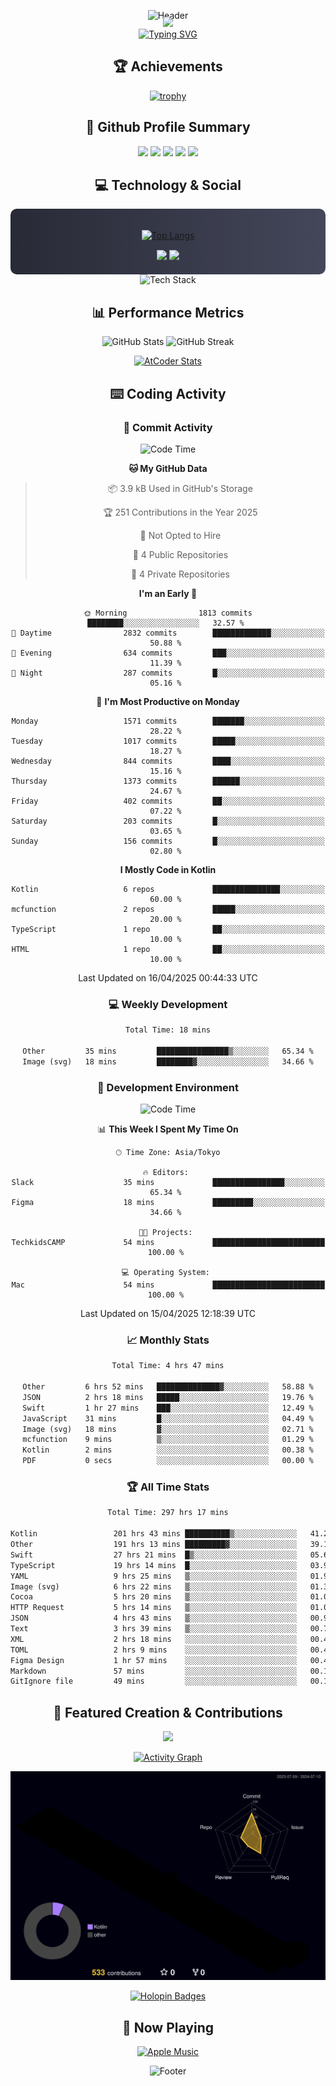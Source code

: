 <div align="center">
  
![Header](https://capsule-render.vercel.app/api?type=waving&color=gradient&customColorList=12&height=300&section=header&text=Welcome%20to%20Batapii's%20Universe&fontSize=50&animation=fadeIn&fontAlignY=40&desc=Android%20Developer%20|%20Kotlin%20LOVE%20)

<div style="margin-top: -20px;">
  <img src="https://readme-typing-svg.herokuapp.com/?lines=Crafting+Android+Experiences;Building+Tomorrow's+Apps+Today;Always+Learning,+Always+Growing&font=Fira%20Code&center=true&width=440&height=45&color=f75c7e&vCenter=true&size=22&pause=1000">
</div>

<a href="https://git.io/typing-svg">
  <img src="https://readme-typing-svg.demolab.com?font=Fira+Code&weight=600&size=28&duration=4000&pause=1000&center=true&vCenter=true&width=800&lines=Hey+there!+I'm+Batapii+%F0%9F%91%8B;Android+Developer+from+Japan+%F0%9F%87%AF%F0%9F%87%B5" alt="Typing SVG" />
</a>

## 🏆 Achievements

[![trophy](https://github-profile-trophy.vercel.app/?username=batapii&theme=onestar&no-frame=true&no-bg=true&column=8&rank=SECRET,SSS,SS,S,AAA,AA,A,B,C,?&margin-w=10&margin-h=10)](https://github.com/ryo-ma/github-profile-trophy)

## 🎯 Github Profile Summary

<div align="center">
  <img src="http://github-profile-summary-cards.vercel.app/api/cards/profile-details?username=batapii&theme=radical" />
  <img src="http://github-profile-summary-cards.vercel.app/api/cards/repos-per-language?username=batapii&theme=radical" />
  <img src="http://github-profile-summary-cards.vercel.app/api/cards/most-commit-language?username=batapii&theme=radical" />
  <img src="http://github-profile-summary-cards.vercel.app/api/cards/stats?username=batapii&theme=radical" />
  <img src="http://github-profile-summary-cards.vercel.app/api/cards/productive-time?username=batapii&theme=radical" />
</div>

## 💻 Technology & Social

<div align="center" style="background: linear-gradient(to right, #282A36, #44475A); padding: 20px; border-radius: 10px;">

[![Top Langs](https://github-readme-stats.vercel.app/api/top-langs/?username=batapii
)](https://github.com/anuraghazra/github-readme-stats)

<div style="margin-top: 15px">
<a href="https://github.com/batapii"><img src="https://img.shields.io/github/followers/batapii?style=for-the-badge&logo=github&label=Follow&color=ff6e96&labelColor=282A36"/></a>
<a href="https://twitter.com/batapii3939"><img src="https://img.shields.io/twitter/follow/batapii?style=for-the-badge&logo=twitter&color=1DA1F2&labelColor=282A36&label= Twitter"/></a>
</div>

</div>

<div align="center">
<img src="https://github-readme-tech-stack.vercel.app/api/cards?title=Tech+Stack&align=center&titleAlign=center&fontSize=20&lineHeight=10&lineCount=4&theme=github_dark&width=800&bg=%230D1117&badge=%23161B22&border=%2321262D&titleColor=%2358A6FF&line1=kotlin%2Ckotlin%2C0095D5%3Bandroid%2Candroid%2C00ff00%3Bjetpackcompose%2Cjetpack%2C4285F4%3B&line2=swift%2Cswift%2CFA7343%3Bfirebase%2Cfirebase%2CFFCA28%3Bgithub%2Cgithub%2C181717%3B&line3=typescript%2Ctypescript%2C3178C6%3Bgraphql%2Cgraphql%2CE10098%3Bsupabase%2Csupabase%2C3FCF8E%3B&line4=gradle%2Cgradle%2C02303A%3Bgitkraken%2Cgitkraken%2C179287%3Bpostman%2Cpostman%2CFF6C37%3B" alt="Tech Stack" />
</div>



## 📊 Performance Metrics

<div align="center">

![GitHub Stats](https://github-readme-stats.vercel.app/api?username=batapii&show_icons=true&theme=radical&hide_border=true&bg_color=0D1117)
![GitHub Streak](https://github-readme-streak-stats.herokuapp.com/?user=batapii&theme=radical&hide_border=true&background=0D1117)

[![AtCoder Stats](https://atcoder-readme-stats.vercel.app/stats/batapii3939?theme=dark&show_history=5&width=495)](https://github.com/iwbc-mzk/atcoder-readme-stats)

</div>

## ⌨️ Coding Activity

### 🌟 Commit Activity
<!--START_SECTION:commit-stats-->
![Code Time](http://img.shields.io/badge/Code%20Time-489%20hrs%2011%20mins-blue)

**🐱 My GitHub Data** 

> 📦 3.9 kB Used in GitHub's Storage 
 > 
> 🏆 251 Contributions in the Year 2025
 > 
> 🚫 Not Opted to Hire
 > 
> 📜 4 Public Repositories 
 > 
> 🔑 4 Private Repositories 
 > 
**I'm an Early 🐤** 

```text
🌞 Morning                1813 commits        ████████░░░░░░░░░░░░░░░░░   32.57 % 
🌆 Daytime                2832 commits        █████████████░░░░░░░░░░░░   50.88 % 
🌃 Evening                634 commits         ███░░░░░░░░░░░░░░░░░░░░░░   11.39 % 
🌙 Night                  287 commits         █░░░░░░░░░░░░░░░░░░░░░░░░   05.16 % 
```
📅 **I'm Most Productive on Monday** 

```text
Monday                   1571 commits        ███████░░░░░░░░░░░░░░░░░░   28.22 % 
Tuesday                  1017 commits        █████░░░░░░░░░░░░░░░░░░░░   18.27 % 
Wednesday                844 commits         ████░░░░░░░░░░░░░░░░░░░░░   15.16 % 
Thursday                 1373 commits        ██████░░░░░░░░░░░░░░░░░░░   24.67 % 
Friday                   402 commits         ██░░░░░░░░░░░░░░░░░░░░░░░   07.22 % 
Saturday                 203 commits         █░░░░░░░░░░░░░░░░░░░░░░░░   03.65 % 
Sunday                   156 commits         █░░░░░░░░░░░░░░░░░░░░░░░░   02.80 % 
```


**I Mostly Code in Kotlin** 

```text
Kotlin                   6 repos             ███████████████░░░░░░░░░░   60.00 % 
mcfunction               2 repos             █████░░░░░░░░░░░░░░░░░░░░   20.00 % 
TypeScript               1 repo              ██░░░░░░░░░░░░░░░░░░░░░░░   10.00 % 
HTML                     1 repo              ██░░░░░░░░░░░░░░░░░░░░░░░   10.00 % 
```




 Last Updated on 16/04/2025 00:44:33 UTC
<!--END_SECTION:commit-stats-->

### 💻 Weekly Development
<!--START_SECTION:wakatime-->

```txt
Total Time: 18 mins

Other         35 mins         ████████████████▒░░░░░░░░   65.34 %
Image (svg)   18 mins         ████████▓░░░░░░░░░░░░░░░░   34.66 %
```

<!--END_SECTION:wakatime-->

### 🔨 Development Environment
<!--START_SECTION:dev-stats-->
![Code Time](http://img.shields.io/badge/Code%20Time-489%20hrs%2011%20mins-blue)

📊 **This Week I Spent My Time On** 

```text
🕑︎ Time Zone: Asia/Tokyo

🔥 Editors: 
Slack                    35 mins             ████████████████░░░░░░░░░   65.34 % 
Figma                    18 mins             █████████░░░░░░░░░░░░░░░░   34.66 % 

🐱‍💻 Projects: 
TechkidsCAMP             54 mins             █████████████████████████   100.00 % 

💻 Operating System: 
Mac                      54 mins             █████████████████████████   100.00 % 
```


 Last Updated on 15/04/2025 12:18:39 UTC
<!--END_SECTION:dev-stats-->

### 📈 Monthly Stats
<!--START_SECTION:wakamonth-->

```txt
Total Time: 4 hrs 47 mins

Other         6 hrs 52 mins   ██████████████▓░░░░░░░░░░   58.88 %
JSON          2 hrs 18 mins   █████░░░░░░░░░░░░░░░░░░░░   19.76 %
Swift         1 hr 27 mins    ███░░░░░░░░░░░░░░░░░░░░░░   12.49 %
JavaScript    31 mins         █░░░░░░░░░░░░░░░░░░░░░░░░   04.49 %
Image (svg)   18 mins         ▓░░░░░░░░░░░░░░░░░░░░░░░░   02.71 %
mcfunction    9 mins          ▒░░░░░░░░░░░░░░░░░░░░░░░░   01.29 %
Kotlin        2 mins          ░░░░░░░░░░░░░░░░░░░░░░░░░   00.38 %
PDF           0 secs          ░░░░░░░░░░░░░░░░░░░░░░░░░   00.00 %
```

<!--END_SECTION:wakamonth-->

### 🏆 All Time Stats
<!--START_SECTION:wakaalltime-->

```txt
Total Time: 297 hrs 17 mins

Kotlin                 201 hrs 43 mins ██████████▒░░░░░░░░░░░░░░   41.29 %
Other                  191 hrs 13 mins █████████▓░░░░░░░░░░░░░░░   39.14 %
Swift                  27 hrs 21 mins  █▒░░░░░░░░░░░░░░░░░░░░░░░   05.60 %
TypeScript             19 hrs 14 mins  █░░░░░░░░░░░░░░░░░░░░░░░░   03.94 %
YAML                   9 hrs 25 mins   ▒░░░░░░░░░░░░░░░░░░░░░░░░   01.93 %
Image (svg)            6 hrs 22 mins   ▒░░░░░░░░░░░░░░░░░░░░░░░░   01.30 %
Cocoa                  5 hrs 20 mins   ▒░░░░░░░░░░░░░░░░░░░░░░░░   01.09 %
HTTP Request           5 hrs 14 mins   ▒░░░░░░░░░░░░░░░░░░░░░░░░   01.07 %
JSON                   4 hrs 43 mins   ▒░░░░░░░░░░░░░░░░░░░░░░░░   00.97 %
Text                   3 hrs 39 mins   ▒░░░░░░░░░░░░░░░░░░░░░░░░   00.75 %
XML                    2 hrs 18 mins   ░░░░░░░░░░░░░░░░░░░░░░░░░   00.47 %
TOML                   2 hrs 9 mins    ░░░░░░░░░░░░░░░░░░░░░░░░░   00.44 %
Figma Design           1 hr 57 mins    ░░░░░░░░░░░░░░░░░░░░░░░░░   00.40 %
Markdown               57 mins         ░░░░░░░░░░░░░░░░░░░░░░░░░   00.19 %
GitIgnore file         49 mins         ░░░░░░░░░░░░░░░░░░░░░░░░░   00.17 %
```

<!--END_SECTION:wakaalltime-->


## 🌟 Featured Creation & Contributions

<div align="center">
  <a href="https://github.com/batapii/ToDoSNS">
    <img src="https://github-readme-stats.vercel.app/api/pin/?username=batapii&repo=ToDoSNS&theme=radical&hide_border=true&bg_color=0D1117" />
  </a>

[![Activity Graph](https://github-readme-activity-graph.vercel.app/graph?username=batapii&custom_title=Contribution%20Graph&hide_border=true&theme=radical&bg_color=0D1117)](https://github.com/ashutosh00710/github-readme-activity-graph)

![3D Contrib](./profile-3d-contrib/profile-night-rainbow.svg)

[![Holopin Badges](https://holopin.me/batapii)](https://holopin.io/@batapii)

</div>

## 🎵 Now Playing

<div align="center">
  
[![Apple Music](https://music-profile.rayriffy.com/theme/dark.svg?uid=001005.6598667d2ffd4a10a4f429edd0ba24c4.1156)](https://github.com/rayriffy/apple-music-github-profile)

</div>

![Footer](https://capsule-render.vercel.app/api?type=waving&color=gradient&customColorList=12&height=100&section=footer)

</div>
